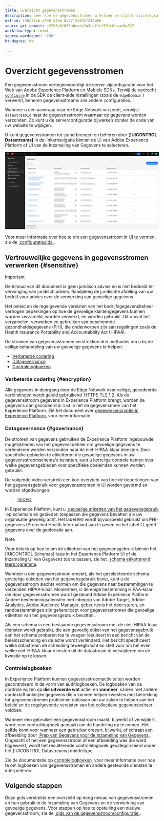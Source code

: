 ```yaml
---
title: Overzicht gegevensstromen
description: Leer hoe de gegevensstromen u helpen uw cliënt-zijintegratie van Experience Platform SDK met de producten van de Adobe en derdebestemmingen verbinden.
exl-id: 736c75cb-e290-474e-8c47-2a031f215a56
source-git-commit: e3768a3f695abeedc9a3ce2fef591c6ecae9a897
workflow-type: tm+mt
source-wordcount: '709'
ht-degree: 0%

---
```


# Overzicht gegevensstromen

Een gegevensstroom vertegenwoordigt de server-zijconfiguratie voor het Web van Adobe Experience Platform en Mobiele SDKs. Terwijl de opdracht [`configure`](/help/web-sdk/commands/configure/overview.md) in de SDK de client-side instellingen (zoals de `edgeDomain` ) verwerkt, beheren gegevensstreams alle andere configuraties.

Wanneer u een aanvraag naar de Edge Network verzendt, verwijst `datastreamId` naar de gegevensstroom waarnaar de gegevens worden verzonden. Zo kunt u de serverconfiguratie bijwerken zonder de code van uw website te wijzigen.

U kunt gegevensstromen tot stand brengen en beheren door **[!UICONTROL Datastreams]** in de linkernavigatie binnen de UI van Adobe Experience Platform of UI van de Inzameling van Gegevens te selecteren.

![&#x200B; Het lusje van gegevensstromen in UI &#x200B;](assets/overview/datastreams-tab.png)

Voor meer informatie over hoe te om een gegevensstroom in UI te vormen, zie de [&#x200B; configuratiegids &#x200B;](./configure.md).

## Vertrouwelijke gegevens in gegevensstromen verwerken {#sensitive}

>[!IMPORTANT]
>
>De inhoud van dit document is geen juridisch advies en is niet bedoeld ter vervanging van juridisch advies. Raadpleeg de juridische afdeling van uw bedrijf voor advies over de verwerking van gevoelige gegevens.

Het beleid en de regelgevende vereisten van het bedrijfsgegevensbeheer verhogen beperkingen op hoe de gevoelige klantengegevens kunnen worden verzameld, worden verwerkt, en worden gebruikt. Dit omvat het verzamelen, verwerken en gebruiken van beschermde gezondheidsgegevens (PHI), die onderworpen zijn aan regelingen zoals de Health Insurance Portability and Accountability Act (HIPAA).

De stromen van gegevensstromen verstrekken drie methodes om u bij de veilige behandeling van uw gevoelige gegevens te helpen:

* [Verbeterde codering](#encryption)
* [Datagovernance](#governance)
* [Controlelogboeken](#audit-logs)

### Verbeterde codering {#encryption}

Alle gegevens in doorgang door de Edge Network over veilige, gecodeerde verbindingen wordt geleid gebruikend [&#x200B; HTTPS TLS 1.2 &#x200B;](https://datatracker.ietf.org/doc/html/rfc5246). Als de gegevensstroom gegevens in Experience Platform brengt, worden de gegevens dan gecodeerd in rust in het de gegevensmeer van het Experience Platform. Zie het document over [&#x200B; gegevensencryptie in Experience Platform &#x200B;](../landing/governance-privacy-security/encryption.md) voor meer informatie.

### Datagovernance {#governance}

De stromen van gegevens gebruiken de Experience Platform ingebouwde mogelijkheden van het gegevensbeheer om gevoelige gegevens te verhinderen worden verzonden naar de niet-HIPAA-klaar diensten. Door specifieke gebieden te etiketteren die gevoelige gegevens in uw gegevensstroomschema&#39;s bevatten, kunt u korrelige controle nemen over welke gegevensgebieden voor specifieke doeleinden kunnen worden gebruikt.

De volgende video verstrekt een kort overzicht van hoe de beperkingen van het gegevensgebruik voor gegevensstromen in UI worden gevormd en worden afgedwongen:

>[!VIDEO](https://video.tv.adobe.com/v/3409588/?quality=12&learn=on&speedcontrol=on)

In Experience Platform, kunt u [&#x200B; gevoelige etiketten van het gegevensgebruik &#x200B;](../data-governance/labels/reference.md#sensitive) op schema&#39;s en gebieden toepassen die gegevens bevatten die uw organisatie gevoelig acht. Het label `RHD` wordt bijvoorbeeld gebruikt om PHI-gegevens (Protected Health Information) aan te geven en het label `S1` geeft gegevens over de geolocatie aan.

>[!NOTE]
>
>Voor details op hoe te om de etiketten van het gegevensgebruik binnen het [!UICONTROL Schemas] lusje in het Experience Platform UI of de Inzameling UI van Gegevens toe te passen, zie het [&#x200B; schema etiketterend leerprogramma &#x200B;](../xdm/tutorials/labels.md).

Wanneer u een gegevensstroom creeert, als het geselecteerde schema gevoelige etiketten van het gegevensgebruik bevat, kunt u de gegevensstroom slechts vormen om die gegevens naar bestemmingen te verzenden HIPAA-klaar. Momenteel, is de enige bestemming HIPAA-klaar die door gegevensstromen wordt gesteund Adobe Experience Platform. Andere bestemmingsdiensten met inbegrip van Adobe Target, Adobe Analytics, Adobe Audience Manager, gebeurtenis het door:sturen, en randbestemmingen zijn gehandicapt voor gegevensstromen die gevoelige etiketten van het gegevensgebruik bevatten.

Als een schema in een bestaande gegevensstroom met de niet-HIPAA-klaar diensten wordt gebruikt, die een gevoelig etiket van het gegevensgebruik aan het schema proberen toe te voegen resulteert in een bericht van de beleidsschending en de actie wordt verhinderd. Het bericht specificeert welke datastream de schending teweegbracht en stelt voor om het even welke niet-HIPAA-klaar diensten uit de datastream te verwijderen om de kwestie op te lossen.

### Controlelogboeken

In Experience Platform kunnen gegevensstroomactiviteiten worden gecontroleerd in de vorm van auditlogboeken. De logboeken van de controle wijzen op **die** **uitvoerde wat** actie, en **wanneer**, samen met andere contextafhankelijke gegevens die u kunnen helpen kwesties met betrekking tot gegevensstromen problemen oplossen om uw zaken te helpen aan het beleid en de regelgevende vereisten van het collectieve gegevensbeheer voldoen.

Wanneer een gebruiker een gegevensstroom maakt, bijwerkt of verwijdert, wordt een controlelogboek gemaakt om de handeling op te nemen. Het zelfde komt voor wanneer een gebruiker creeert, bijwerkt, of schrapt een afbeelding door [&#x200B; Prep van Gegevens voor de Inzameling van Gegevens &#x200B;](./data-prep.md). Ongeacht of het een gegevensstroom of een afbeelding was die werd bijgewerkt, wordt het resulterende controlelogboek gecategoriseerd onder het [!UICONTROL Datastreams] middeltype.

Zie de documentatie op [&#x200B; controlelogboeken &#x200B;](../landing/governance-privacy-security/audit-logs/overview.md) voor meer informatie over hoe te om logboeken van gegevensstromen en andere gesteunde diensten te interpreteren.

## Volgende stappen

Deze gids verstrekte een overzicht op hoog niveau van gegevensstromen en hun gebruik in de Inzameling van Gegevens en de verwerking van gevoelige gegevens. Voor stappen op hoe te opstelling een nieuwe gegevensstroom, zie de [&#x200B; gids van de gegevensstroomconfiguratie &#x200B;](./configure.md).
